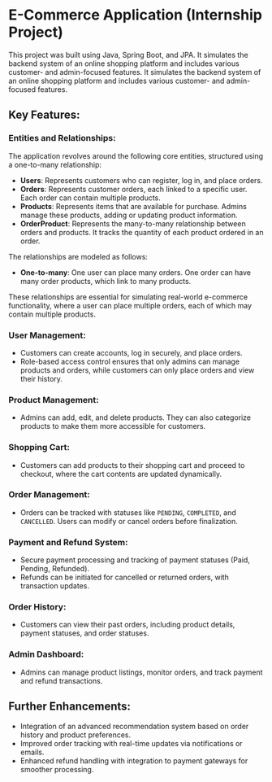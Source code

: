 # E-Commerce Application (Internship Project)

This project was built using Java, Spring Boot, and JPA. It simulates the backend system of an online shopping platform and includes various customer- and admin-focused features. It simulates the backend system of an online shopping platform and includes various customer- and admin-focused features.

## Key Features:

### Entities and Relationships:
The application revolves around the following core entities, structured using a one-to-many relationship:

- **Users**: Represents customers who can register, log in, and place orders.
- **Orders**: Represents customer orders, each linked to a specific user. Each order can contain multiple products.
- **Products**: Represents items that are available for purchase. Admins manage these products, adding or updating product information.
- **OrderProduct**: Represents the many-to-many relationship between orders and products. It tracks the quantity of each product ordered in an order.

The relationships are modeled as follows:

- **One-to-many**: One user can place many orders. One order can have many order products, which link to many products.

These relationships are essential for simulating real-world e-commerce functionality, where a user can place multiple orders, each of which may contain multiple products.

### User Management:

- Customers can create accounts, log in securely, and place orders.
- Role-based access control ensures that only admins can manage products and orders, while customers can only place orders and view their history.

### Product Management:

- Admins can add, edit, and delete products. They can also categorize products to make them more accessible for customers.

### Shopping Cart:

- Customers can add products to their shopping cart and proceed to checkout, where the cart contents are updated dynamically.

### Order Management:

- Orders can be tracked with statuses like `PENDING`, `COMPLETED`, and `CANCELLED`. Users can modify or cancel orders before finalization.

### Payment and Refund System:

- Secure payment processing and tracking of payment statuses (Paid, Pending, Refunded).
- Refunds can be initiated for cancelled or returned orders, with transaction updates.

### Order History:

- Customers can view their past orders, including product details, payment statuses, and order statuses.

### Admin Dashboard:

- Admins can manage product listings, monitor orders, and track payment and refund transactions.

## Further Enhancements:

- Integration of an advanced recommendation system based on order history and product preferences.
- Improved order tracking with real-time updates via notifications or emails.
- Enhanced refund handling with integration to payment gateways for smoother processing.
